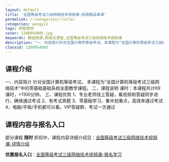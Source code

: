 ```yaml
---
layout: default
title: '全国等级考试三级网络技术视频课-网易精品单课'
permalink: /:categories/:title/
categories: wangyi2
tags: 网易提供
cover: 1208954805.jpg
keywords: 精选网课,网易云课堂,全国等级考试三级网络技术视频课
description: "一、内容简介针对全国计算机等级考试。本课程为“全国计算机等级考试三级网络技术”中的零基础基础系统全面教学课程。二、课程说明课时：本课程共计69课时，>1100分钟。三、课程优势1、专业老师线"
classid: 1208954805
---
```


## 课程介绍

一、内容简介
    针对全国计算机等级考试。
    本课程为“全国计算机等级考试三级网络技术”中的零基础基础系统全面教学课程。
二、课程说明
    课时：本课程共计69课时，>1100分钟。
三、课程优势
    1、专业老师线上答疑，看视频和答疑同步进行，确保通过考试
    2、有考试真题
    3、零基础学习，集中划重点，高效率通过考试
    4、电脑/平板/手机都可以看，VIP答疑群，考试一次通过

## 课程内容与报名入口

部分课程 **限时** 折扣中，课程内容详细介绍见：[全国等级考试三级网络技术视频课-详情介绍](https://study.163.com/course/introduction/1208954805.htm?share=1&shareId=1025206652&utm_campaign=share&utm_medium=iphoneShare&utm_source=&utm_u=1025206652)

**优惠报名入口**：[全国等级考试三级网络技术视频课-报名学习](https://study.163.com/course/introduction/1208954805.htm?share=1&shareId=1025206652&utm_campaign=share&utm_medium=iphoneShare&utm_source=&utm_u=1025206652)

